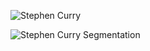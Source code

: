 ![Stephen Curry](https://github.com/yuhaoyin/UCLA-W20-ECE219-LargeScaleDataMining/blob/master/project2-clustering/stephen_curry.jpg)

![Stephen Curry Segmentation](https://github.com/yuhaoyin/UCLA-W20-ECE219-LargeScaleDataMining/blob/master/project2-clustering/stephen_curry_seg.png)

